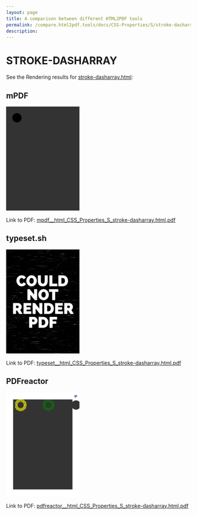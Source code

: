 ```yaml
---
layout: page
title: A comparison between different HTML2PDF tools
permalink: /compare.html2pdf.tools/docs/CSS-Properties/S/stroke-dasharray/
description: 
---
```


# STROKE-DASHARRAY

See the Rendering results for [stroke-dasharray.html](/html/CSS%20Properties/S/stroke-dasharray.html):

## mPDF
![](mpdf__html_CSS_Properties_S_stroke-dasharray.html.png) 

Link to PDF: [mpdf__html_CSS_Properties_S_stroke-dasharray.html.pdf](mpdf__html_CSS_Properties_S_stroke-dasharray.html.pdf)

## typeset.sh
![](typeset__html_CSS_Properties_S_stroke-dasharray.html.png) 

Link to PDF: [typeset__html_CSS_Properties_S_stroke-dasharray.html.pdf](typeset__html_CSS_Properties_S_stroke-dasharray.html.pdf)

## PDFreactor
![](pdfreactor__html_CSS_Properties_S_stroke-dasharray.html.png) 

Link to PDF: [pdfreactor__html_CSS_Properties_S_stroke-dasharray.html.pdf](pdfreactor__html_CSS_Properties_S_stroke-dasharray.html.pdf)
